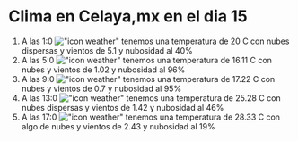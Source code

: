 # Clima en Celaya,mx en el dia 15

1. A las 1:0 !["icon weather"](http://openweathermap.org/img/w/03n.png) tenemos una temperatura de 20 C con nubes dispersas y  vientos de 5.1 y nubosidad al 40%
1. A las 5:0 !["icon weather"](http://openweathermap.org/img/w/04n.png) tenemos una temperatura de 16.11 C con nubes y  vientos de 1.02 y nubosidad al 96%
1. A las 9:0 !["icon weather"](http://openweathermap.org/img/w/04d.png) tenemos una temperatura de 17.22 C con nubes y  vientos de 0.7 y nubosidad al 95%
1. A las 13:0 !["icon weather"](http://openweathermap.org/img/w/03d.png) tenemos una temperatura de 25.28 C con nubes dispersas y  vientos de 1.42 y nubosidad al 46%
1. A las 17:0 !["icon weather"](http://openweathermap.org/img/w/02d.png) tenemos una temperatura de 28.33 C con algo de nubes y  vientos de 2.43 y nubosidad al 19%
